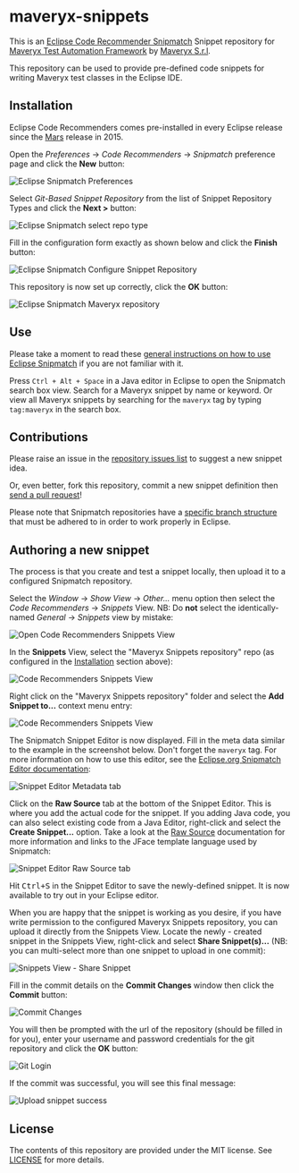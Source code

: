 # maveryx-snippets

This is an [Eclipse Code Recommender Snipmatch](https://www.eclipse.org/recommenders/manual/#snipmatch) Snippet repository for [Maveryx Test Automation Framework](https://www.maveryx.com/get-started/) by [Maveryx S.r.l](https://www.maveryx.com/).

This repository can be used to provide pre-defined code snippets for writing Maveryx test classes in the Eclipse IDE.

## Installation

Eclipse Code Recommenders comes pre-installed in every Eclipse release since the [Mars](https://www.eclipse.org/mars/) release in 2015.

Open the _Preferences_ -> _Code Recommenders_ -> _Snipmatch_ preference page and click the **New** button:

![Eclipse Snipmatch Preferences](docs/snipmatch_preferences.png)


Select _Git-Based Snippet Repository_ from the list of Snippet Repository Types and click the **Next >** button:

![Eclipse Snipmatch select repo type](docs/snipmatch_select_repo_type.png)

Fill in the configuration form exactly as shown below and click the **Finish** button:

![Eclipse Snipmatch Configure Snippet Repository](docs/snipmatch_repo_configuration.png)

This repository is now set up correctly, click the **OK** button:

![Eclipse Snipmatch Maveryx repository](docs/snipmatch_maveryx_repo.png)

## Use

Please take a moment to read these [general instructions on how to use Eclipse Snipmatch](http://www.eclipse.org/recommenders/manual/#snipmatch) if you are not familiar with it.

Press `Ctrl + Alt + Space` in a Java editor in Eclipse to open the Snipmatch search box view. Search for a Maveryx snippet by name or keyword. Or view all Maveryx snippets by searching for the `maveryx` tag by typing `tag:maveryx` in the search box.

## Contributions

Please raise an issue in the [repository issues list](https://github.com/Maveryx/maveryx-snippets/issues) to suggest a new snippet idea.

Or, even better, fork this repository, commit a new snippet definition then [send a pull request](https://help.github.com/articles/creating-a-pull-request-from-a-fork/)!

Please note that Snipmatch repositories have a [specific branch structure](http://www.eclipse.org/recommenders/manual/#snippet-repository-creation-guide) that must be adhered to in order to work properly in Eclipse.

## Authoring a new snippet

The process is that you create and test a snippet locally, then upload it to a configured Snipmatch repository.

Select the _Window_ -> _Show View_ -> _Other..._ menu option then select the _Code Recommenders_ -> _Snippets_ View.  NB: Do **not** select the identically-named _General_ -> _Snippets_ view by mistake:

![Open Code Recommenders Snippets View](docs/snipmatch_show_snippets_view.png)

In the **Snippets** View, select the "Maveryx Snippets repository" repo (as configured in the [Installation](#Installation) section above):

![Code Recommenders Snippets View](docs/snipmatch_snippets_view.png)

Right click on the "Maveryx Snippets repository" folder and select the **Add Snippet to...** context menu entry:

![Code Recommenders Snippets View](docs/snipmatch_snippets_view_add_snippet.png)

The Snipmatch Snippet Editor is now displayed. Fill in the meta data similar to the example in the screenshot below.  Don't forget the `maveryx` tag. For more information on how to use this editor, see the [Eclipse.org Snipmatch Editor documentation](http://www.eclipse.org/recommenders/manual/#snipmatch-editor):

![Snippet Editor Metadata tab](docs/snipmatch_metadata_panel.png)

Click on the **Raw Source** tab at the bottom of the Snippet Editor. This is where you add the actual code for the snippet.  If you adding Java code, you can also select existing code from a Java Editor, right-click and select the **Create Snippet...** option. Take a look at the [Raw Source](http://www.eclipse.org/recommenders/manual/#snipmatch-editor-source) documentation for more information and links to the JFace template language used by Snipmatch:

![Snippet Editor Raw Source tab](docs/snipmatch_raw_source_panel.png)

Hit <kbd>Ctrl+S</kbd> in the Snippet Editor to save the newly-defined snippet.  It is now available to try out in your Eclipse editor.

When you are happy that the snippet is working as you desire, if you have write permission to the configured Maveryx Snippets repository, you can upload it directly from the Snippets View.  Locate the newly - created snippet in the Snippets View, right-click and select **Share Snippet(s)...** (NB: you can multi-select more than one snippet to upload in one commit):

![Snippets View - Share Snippet](docs/snipmatch_share_snippet.png)

Fill in the commit details on the **Commit Changes** window then click the **Commit** button:

![Commit Changes](docs/snipmatch_commit_changes.png)

You will then be prompted with the url of the repository (should be filled in for you), enter your username and password credentials for the git repository and click the **OK** button:

![Git Login](docs/snipmatch_git_login.png)

If the commit was successful, you will see this final message:

![Upload snippet success](docs/snipmatch_sharing_successful.png)

## License

The contents of this repository are provided under the MIT license. See [LICENSE](LICENSE) for more details.








